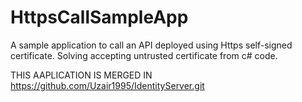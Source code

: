 # HttpsCallSampleApp
A sample application to call an API deployed using Https self-signed certificate. Solving accepting untrusted certificate from c# code.


THIS AAPLICATION IS MERGED IN https://github.com/Uzair1995/IdentityServer.git
